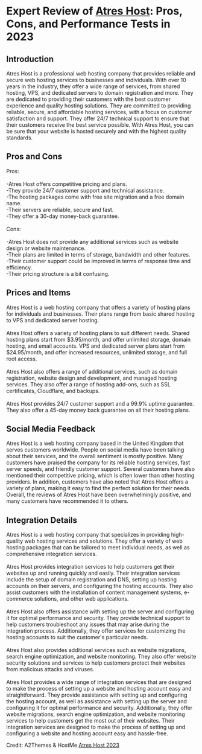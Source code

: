 <h1>Expert Review of <a href="https://a2themes.com/atres-host-reviews">Atres Host</a>: Pros, Cons, and Performance Tests in 2023</h1>
<h2>Introduction</h2>
Atres Host is a professional web hosting company that provides reliable and secure web hosting services to businesses and individuals. With over 10 years in the industry, they offer a wide range of services, from shared hosting, VPS, and dedicated servers to domain registration and more. They are dedicated to providing their customers with the best customer experience and quality hosting solutions. They are committed to providing reliable, secure, and affordable hosting services, with a focus on customer satisfaction and support. They offer 24/7 technical support to ensure that their customers receive the best service possible. With Atres Host, you can be sure that your website is hosted securely and with the highest quality standards.
<h2>Pros and Cons</h2>
Pros:<br><br>-Atres Host offers competitive pricing and plans.<br>-They provide 24/7 customer support and technical assistance.<br>-The hosting packages come with free site migration and a free domain name.<br>-Their servers are reliable, secure and fast.<br>-They offer a 30-day money-back guarantee.<br><br>Cons:<br><br>-Atres Host does not provide any additional services such as website design or website maintenance.<br>-Their plans are limited in terms of storage, bandwidth and other features.<br>-Their customer support could be improved in terms of response time and efficiency.<br>-Their pricing structure is a bit confusing.
<h2>Prices and Items</h2>
Atres Host is a web hosting company that offers a variety of hosting plans for individuals and businesses. Their plans range from basic shared hosting to VPS and dedicated server hosting. <br><br>Atres Host offers a variety of hosting plans to suit different needs. Shared hosting plans start from $3.95/month, and offer unlimited storage, domain hosting, and email accounts. VPS and dedicated server plans start from $24.95/month, and offer increased resources, unlimited storage, and full root access. <br><br>Atres Host also offers a range of additional services, such as domain registration, website design and development, and managed hosting services. They also offer a range of hosting add-ons, such as SSL certificates, Cloudflare, and backups.<br><br>Atres Host provides 24/7 customer support and a 99.9% uptime guarantee. They also offer a 45-day money back guarantee on all their hosting plans.
<h2>Social Media Feedback</h2>
Atres Host is a web hosting company based in the United Kingdom that serves customers worldwide. People on social media have been talking about their services, and the overall sentiment is mostly positive. Many customers have praised the company for its reliable hosting services, fast server speeds, and friendly customer support. Several customers have also mentioned their competitive pricing, which is often lower than other hosting providers. In addition, customers have also noted that Atres Host offers a variety of plans, making it easy to find the perfect solution for their needs. Overall, the reviews of Atres Host have been overwhelmingly positive, and many customers have recommended it to others.
<h2>Integration Details</h2>
Atres Host is a web hosting company that specializes in providing high-quality web hosting services and solutions. They offer a variety of web hosting packages that can be tailored to meet individual needs, as well as comprehensive integration services.<br><br>Atres Host provides integration services to help customers get their websites up and running quickly and easily. Their integration services include the setup of domain registration and DNS, setting up hosting accounts on their servers, and configuring the hosting accounts. They also assist customers with the installation of content management systems, e-commerce solutions, and other web applications.<br><br>Atres Host also offers assistance with setting up the server and configuring it for optimal performance and security. They provide technical support to help customers troubleshoot any issues that may arise during the integration process. Additionally, they offer services for customizing the hosting accounts to suit the customer's particular needs.<br><br>Atres Host also provides additional services such as website migrations, search engine optimization, and website monitoring. They also offer website security solutions and services to help customers protect their websites from malicious attacks and viruses.<br><br>Atres Host provides a wide range of integration services that are designed to make the process of setting up a website and hosting account easy and straightforward. They provide assistance with setting up and configuring the hosting account, as well as assistance with setting up the server and configuring it for optimal performance and security. Additionally, they offer website migrations, search engine optimization, and website monitoring services to help customers get the most out of their websites. Their integration services are designed to make the process of setting up and configuring a website and hosting account easy and hassle-free.
<p>Credit: A2Themes & HostMe <a href="https://a2themes.com/atres-host-reviews">Atres Host 2023</a></p>